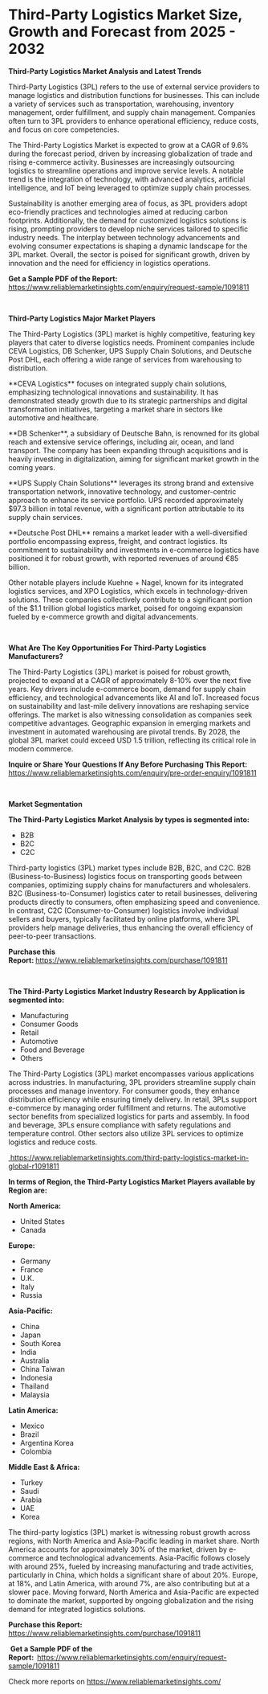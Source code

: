 <p><h1>Third-Party Logistics Market Size, Growth and Forecast from 2025 - 2032</h1></p><p><strong>Third-Party Logistics Market Analysis and Latest Trends</strong></p>
<p><p>Third-Party Logistics (3PL) refers to the use of external service providers to manage logistics and distribution functions for businesses. This can include a variety of services such as transportation, warehousing, inventory management, order fulfillment, and supply chain management. Companies often turn to 3PL providers to enhance operational efficiency, reduce costs, and focus on core competencies.</p><p>The Third-Party Logistics Market is expected to grow at a CAGR of 9.6% during the forecast period, driven by increasing globalization of trade and rising e-commerce activity. Businesses are increasingly outsourcing logistics to streamline operations and improve service levels. A notable trend is the integration of technology, with advanced analytics, artificial intelligence, and IoT being leveraged to optimize supply chain processes. </p><p>Sustainability is another emerging area of focus, as 3PL providers adopt eco-friendly practices and technologies aimed at reducing carbon footprints. Additionally, the demand for customized logistics solutions is rising, prompting providers to develop niche services tailored to specific industry needs. The interplay between technology advancements and evolving consumer expectations is shaping a dynamic landscape for the 3PL market. Overall, the sector is poised for significant growth, driven by innovation and the need for efficiency in logistics operations.</p></p>
<p><strong>Get a Sample PDF of the Report:&nbsp;</strong> <a href="https://www.reliablemarketinsights.com/enquiry/request-sample/1091811?utm_campaign=2179&utm_medium=2&utm_source=Github&utm_content=ia&utm_term=27032025&utm_id=third-party-logistics">https://www.reliablemarketinsights.com/enquiry/request-sample/1091811</a></p>
<p>&nbsp;</p>
<p><strong>Third-Party Logistics Major Market Players</strong></p>
<p><p>The Third-Party Logistics (3PL) market is highly competitive, featuring key players that cater to diverse logistics needs. Prominent companies include CEVA Logistics, DB Schenker, UPS Supply Chain Solutions, and Deutsche Post DHL, each offering a wide range of services from warehousing to distribution.</p><p>**CEVA Logistics** focuses on integrated supply chain solutions, emphasizing technological innovations and sustainability. It has demonstrated steady growth due to its strategic partnerships and digital transformation initiatives, targeting a market share in sectors like automotive and healthcare.</p><p>**DB Schenker**, a subsidiary of Deutsche Bahn, is renowned for its global reach and extensive service offerings, including air, ocean, and land transport. The company has been expanding through acquisitions and is heavily investing in digitalization, aiming for significant market growth in the coming years.</p><p>**UPS Supply Chain Solutions** leverages its strong brand and extensive transportation network, innovative technology, and customer-centric approach to enhance its service portfolio. UPS recorded approximately $97.3 billion in total revenue, with a significant portion attributable to its supply chain services.</p><p>**Deutsche Post DHL** remains a market leader with a well-diversified portfolio encompassing express, freight, and contract logistics. Its commitment to sustainability and investments in e-commerce logistics have positioned it for robust growth, with reported revenues of around €85 billion.</p><p>Other notable players include Kuehne + Nagel, known for its integrated logistics services, and XPO Logistics, which excels in technology-driven solutions. These companies collectively contribute to a significant portion of the $1.1 trillion global logistics market, poised for ongoing expansion fueled by e-commerce growth and digital advancements.</p></p>
<p>&nbsp;</p>
<p><strong>What Are The Key Opportunities For Third-Party Logistics Manufacturers?</strong></p>
<p><p>The Third-Party Logistics (3PL) market is poised for robust growth, projected to expand at a CAGR of approximately 8-10% over the next five years. Key drivers include e-commerce boom, demand for supply chain efficiency, and technological advancements like AI and IoT. Increased focus on sustainability and last-mile delivery innovations are reshaping service offerings. The market is also witnessing consolidation as companies seek competitive advantages. Geographic expansion in emerging markets and investment in automated warehousing are pivotal trends. By 2028, the global 3PL market could exceed USD 1.5 trillion, reflecting its critical role in modern commerce.</p></p>
<p><strong>Inquire or Share Your Questions If Any Before Purchasing This Report:</strong> <a href="https://www.reliablemarketinsights.com/enquiry/pre-order-enquiry/1091811?utm_campaign=2179&utm_medium=2&utm_source=Github&utm_content=ia&utm_term=27032025&utm_id=third-party-logistics">https://www.reliablemarketinsights.com/enquiry/pre-order-enquiry/1091811</a></p>
<p>&nbsp;</p>
<p><strong>Market Segmentation</strong></p>
<p><strong>The Third-Party Logistics Market Analysis by types is segmented into:</strong></p>
<p><ul><li>B2B</li><li>B2C</li><li>C2C</li></ul></p>
<p><p>Third-party logistics (3PL) market types include B2B, B2C, and C2C. B2B (Business-to-Business) logistics focus on transporting goods between companies, optimizing supply chains for manufacturers and wholesalers. B2C (Business-to-Consumer) logistics cater to retail businesses, delivering products directly to consumers, often emphasizing speed and convenience. In contrast, C2C (Consumer-to-Consumer) logistics involve individual sellers and buyers, typically facilitated by online platforms, where 3PL providers help manage deliveries, thus enhancing the overall efficiency of peer-to-peer transactions.</p></p>
<p><strong>Purchase this Report:&nbsp;</strong><a href="https://www.reliablemarketinsights.com/purchase/1091811?utm_campaign=2179&utm_medium=2&utm_source=Github&utm_content=ia&utm_term=27032025&utm_id=third-party-logistics">https://www.reliablemarketinsights.com/purchase/1091811</a></p>
<p>&nbsp;</p>
<p><strong>The Third-Party Logistics Market Industry Research by Application is segmented into:</strong></p>
<p><ul><li>Manufacturing</li><li>Consumer Goods</li><li>Retail</li><li>Automotive</li><li>Food and Beverage</li><li>Others</li></ul></p>
<p><p>The Third-Party Logistics (3PL) market encompasses various applications across industries. In manufacturing, 3PL providers streamline supply chain processes and manage inventory. For consumer goods, they enhance distribution efficiency while ensuring timely delivery. In retail, 3PLs support e-commerce by managing order fulfillment and returns. The automotive sector benefits from specialized logistics for parts and assembly. In food and beverage, 3PLs ensure compliance with safety regulations and temperature control. Other sectors also utilize 3PL services to optimize logistics and reduce costs.</p></p>
<p><a href="https://www.reliablemarketinsights.com/third-party-logistics-market-in-global-r1091811?utm_campaign=2179&utm_medium=2&utm_source=Github&utm_content=ia&utm_term=27032025&utm_id=third-party-logistics">&nbsp;https://www.reliablemarketinsights.com/third-party-logistics-market-in-global-r1091811</a></p>
<p><strong>In terms of Region, the Third-Party Logistics Market Players available by Region are:</strong></p>
<p>
    <p> <strong> North America: </strong>
        <ul>
            <li>United States</li>
            <li>Canada</li>
        </ul>
        </p> 
    <p> <strong> Europe: </strong>
        <ul>
            <li>Germany</li>
            <li>France</li>
            <li>U.K.</li>
            <li>Italy</li>
            <li>Russia</li>
        </ul>
        </p> 
    <p> <strong> Asia-Pacific: </strong>
        <ul>
            <li>China</li>
            <li>Japan</li>
            <li>South Korea</li>
            <li>India</li>
            <li>Australia</li>
            <li>China Taiwan</li>
            <li>Indonesia</li>
            <li>Thailand</li>
            <li>Malaysia</li>
        </ul>
        </p> 
    <p> <strong> Latin America: </strong>
        <ul>
            <li>Mexico</li>
            <li>Brazil</li>
            <li>Argentina Korea</li>
            <li>Colombia</li>
        </ul>
        </p> 
    <p> <strong> Middle East & Africa: </strong>
        <ul>
            <li>Turkey</li>
            <li>Saudi</li>
            <li>Arabia</li>
            <li>UAE</li>
            <li>Korea</li>
        </ul>
    </p>
    </p>
<p><p>The third-party logistics (3PL) market is witnessing robust growth across regions, with North America and Asia-Pacific leading in market share. North America accounts for approximately 30% of the market, driven by e-commerce and technological advancements. Asia-Pacific follows closely with around 25%, fueled by increasing manufacturing and trade activities, particularly in China, which holds a significant share of about 20%. Europe, at 18%, and Latin America, with around 7%, are also contributing but at a slower pace. Moving forward, North America and Asia-Pacific are expected to dominate the market, supported by ongoing globalization and the rising demand for integrated logistics solutions.</p></p>
<p><strong>Purchase this Report: </strong><a href="https://www.reliablemarketinsights.com/purchase/1091811?utm_campaign=2179&utm_medium=2&utm_source=Github&utm_content=ia&utm_term=27032025&utm_id=third-party-logistics">https://www.reliablemarketinsights.com/purchase/1091811</a></p>
<p>&nbsp;<strong>Get a Sample PDF of the Report:&nbsp;&nbsp;</strong><a href="https://www.reliablemarketinsights.com/enquiry/request-sample/1091811?utm_campaign=2179&utm_medium=2&utm_source=Github&utm_content=ia&utm_term=27032025&utm_id=third-party-logistics">https://www.reliablemarketinsights.com/enquiry/request-sample/1091811</a></p>
<p><strong></strong></p>
<p>Check more reports on <a href="https://www.reliablemarketinsights.com/?utm_campaign=2179&utm_medium=2&utm_source=Github&utm_content=ia&utm_term=27032025&utm_id=third-party-logistics">https://www.reliablemarketinsights.com/</a></p>